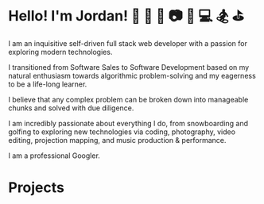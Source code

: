 # Hello! I'm Jordan! 🎵 🎺 🎹 📷 🎥 💻 🏂 ⛳ 

I am an inquisitive self-driven full stack web developer with a passion for exploring modern technologies.

I transitioned from Software Sales to Software Development based on my natural enthusiasm
towards algorithmic problem-solving and my eagerness to be a life-long learner. 

I believe that any complex problem can be broken down into manageable chunks and solved with due diligence. 

I am incredibly passionate about everything I do, from snowboarding and golfing to exploring new technologies via coding, photography, video editing, projection mapping, and music production & performance.

I am a professional Googler. 

# Projects 
